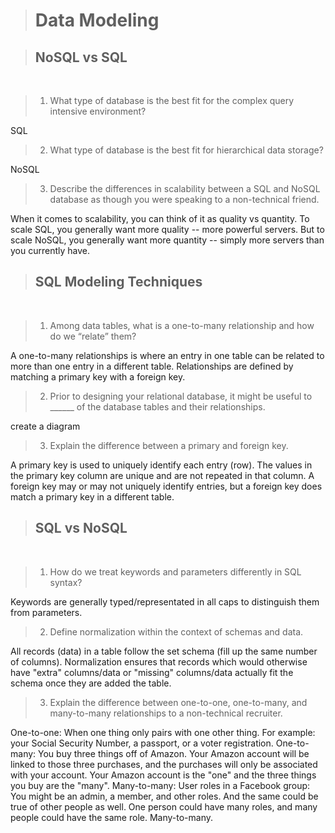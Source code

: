 > # Data Modeling

> ## NoSQL vs SQL

&nbsp;

> 1. What type of database is the best fit for the complex query intensive environment?

SQL

> 2. What type of database is the best fit for hierarchical data storage?

NoSQL

> 3. Describe the differences in scalability between a SQL and NoSQL database as though you were speaking to a non-technical friend.

When it comes to scalability, you can think of it as quality vs quantity. To scale SQL, you generally want more quality -- more powerful servers. But to scale NoSQL, you generally want more quantity -- simply more servers than you currently have.

> ## SQL Modeling Techniques

&nbsp;

> 1. Among data tables, what is a one-to-many relationship and how do we “relate” them?

A one-to-many relationships is where an entry in one table can be related to more than one entry in a different table. Relationships are defined by matching a primary key with a foreign key.

> 2. Prior to designing your relational database, it might be useful to ______ of the database tables and their relationships.

create a diagram

> 3. Explain the difference between a primary and foreign key.

A primary key is used to uniquely identify each entry (row). The values in the primary key column are unique and are not repeated in that column. A foreign key may or may not uniquely identify entries, but a foreign key does match a primary key in a different table.

> ## SQL vs NoSQL

&nbsp;

> 1. How do we treat keywords and parameters differently in SQL syntax?

Keywords are generally typed/representated in all caps to distinguish them from parameters. 

> 2. Define normalization within the context of schemas and data.

All records (data) in a table follow the set schema (fill up the same number of columns). Normalization ensures that records which would otherwise have "extra" columns/data or "missing" columns/data actually fit the schema once they are added the table.

> 3. Explain the difference between one-to-one, one-to-many, and many-to-many relationships to a non-technical recruiter.

One-to-one: When one thing only pairs with one other thing. For example: your Social Security Number, a passport, or a voter registration.
One-to-many: You buy three things off of Amazon. Your Amazon account will be linked to those three purchases, and the purchases will only be associated with your account. Your Amazon account is the "one" and the three things you buy are the "many".
Many-to-many: User roles in a Facebook group: You might be an admin, a member, and other roles. And the same could be true of other people as well. One person could have many roles, and many people could have the same role. Many-to-many.
